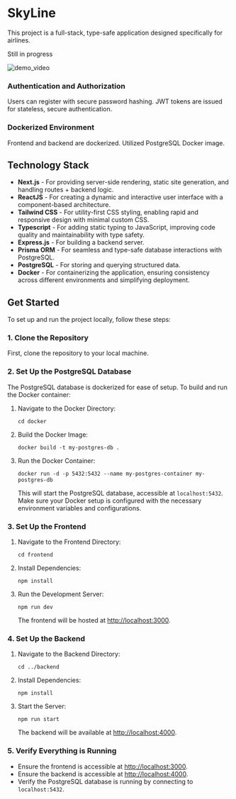 # SkyLine

This project is a full-stack, type-safe application designed specifically for airlines. 

Still in progress

![demo_video](https://github.com/user-attachments/assets/48903b09-e263-4978-9f65-5b986a042f72)

### Authentication and Authorization
Users can register with secure password hashing. JWT tokens are issued for stateless, secure authentication.

### Dockerized Environment
Frontend and backend are dockerized.
Utilized PostgreSQL Docker image.

## Technology Stack

- **Next.js** - For providing server-side rendering, static site generation, and handling routes + backend logic.
- **ReactJS** - For creating a dynamic and interactive user interface with a component-based architecture.
- **Tailwind CSS** - For utility-first CSS styling, enabling rapid and responsive design with minimal custom CSS.
- **Typescript** - For adding static typing to JavaScript, improving code quality and maintainability with type safety.
- **Express.js** - For building a backend server.
- **Prisma ORM** - For seamless and type-safe database interactions with PostgreSQL.
- **PostgreSQL** - For storing and querying structured data.
- **Docker** - For containerizing the application, ensuring consistency across different environments and simplifying deployment.

## Get Started

To set up and run the project locally, follow these steps:

### 1. Clone the Repository

First, clone the repository to your local machine.

### 2. Set Up the PostgreSQL Database

The PostgreSQL database is dockerized for ease of setup. To build and run the Docker container:

1. Navigate to the Docker Directory:

    ```
    cd docker
    ```

2. Build the Docker Image:

    ```
    docker build -t my-postgres-db .
    ```

3. Run the Docker Container:

    ```
    docker run -d -p 5432:5432 --name my-postgres-container my-postgres-db
    ```

   This will start the PostgreSQL database, accessible at `localhost:5432`. Make sure your Docker setup is configured with the necessary environment variables and configurations.

### 3. Set Up the Frontend

1. Navigate to the Frontend Directory:

    ```
    cd frontend
    ```

2. Install Dependencies:

    ```
    npm install
    ```

3. Run the Development Server:

    ```
    npm run dev
    ```

   The frontend will be hosted at [http://localhost:3000](http://localhost:3000).

### 4. Set Up the Backend

1. Navigate to the Backend Directory:

    ```
    cd ../backend
    ```

2. Install Dependencies:

    ```
    npm install
    ```

3. Start the Server:

    ```
    npm run start
    ```

   The backend will be available at [http://localhost:4000](http://localhost:4000).

### 5. Verify Everything is Running

- Ensure the frontend is accessible at [http://localhost:3000](http://localhost:3000).
- Ensure the backend is accessible at [http://localhost:4000](http://localhost:4000).
- Verify the PostgreSQL database is running by connecting to `localhost:5432`.




